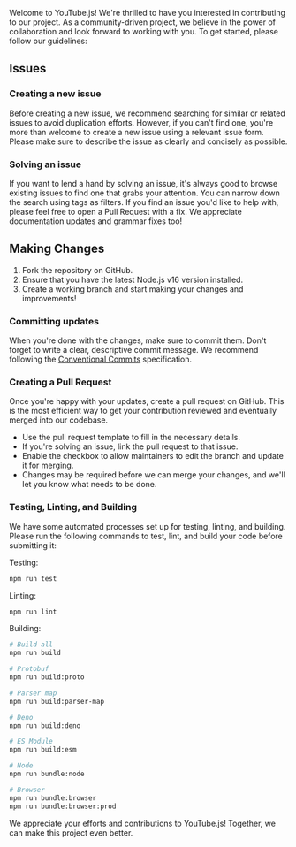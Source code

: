 Welcome to YouTube.js! We're thrilled to have you interested in contributing to our project. As a community-driven project, we believe in the power of collaboration and look forward to working with you. To get started, please follow our guidelines:

## Issues

### Creating a new issue
Before creating a new issue, we recommend searching for similar or related issues to avoid duplication efforts. However, if you can't find one, you're more than welcome to create a new issue using a relevant issue form. Please make sure to describe the issue as clearly and concisely as possible.

### Solving an issue
If you want to lend a hand by solving an issue, it's always good to browse existing issues to find one that grabs your attention. You can narrow down the search using tags as filters. If you find an issue you'd like to help with, please feel free to open a Pull Request with a fix. We appreciate documentation updates and grammar fixes too!

## Making Changes

1. Fork the repository on GitHub.
2. Ensure that you have the latest Node.js v16 version installed.
3. Create a working branch and start making your changes and improvements!

### Committing updates
When you're done with the changes, make sure to commit them. Don't forget to write a clear, descriptive commit message. We recommend following the [Conventional Commits](https://www.conventionalcommits.org/en/v1.0.0/) specification.

### Creating a Pull Request
Once you're happy with your updates, create a pull request on GitHub. This is the most efficient way to get your contribution reviewed and eventually merged into our codebase.

- Use the pull request template to fill in the necessary details.
- If you're solving an issue, link the pull request to that issue.
- Enable the checkbox to allow maintainers to edit the branch and update it for merging.
- Changes may be required before we can merge your changes, and we'll let you know what needs to be done.

### Testing, Linting, and Building
We have some automated processes set up for testing, linting, and building. Please run the following commands to test, lint, and build your code before submitting it:

Testing:
```sh
npm run test
```

Linting:
```sh
npm run lint
```

Building:
```sh
# Build all
npm run build

# Protobuf
npm run build:proto

# Parser map
npm run build:parser-map

# Deno
npm run build:deno

# ES Module
npm run build:esm

# Node
npm run bundle:node

# Browser
npm run bundle:browser
npm run bundle:browser:prod
```

We appreciate your efforts and contributions to YouTube.js! Together, we can make this project even better.
